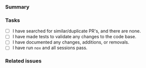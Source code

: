 ### Summary
<!-- Summary of the pull request -->

### Tasks
<!-- [ ] = No, [x] = Yes -->
- [ ] I have searched for similar/duplicate PR's, and there are none.
- [ ] I have made tests to validate any changes to the code base.
- [ ] I have documented any changes, additions, or removals.
- [ ] I have run `nox` and all sessions pass.

### Related issues
<!--
Related issues go here.
`Closes #5`
`Related to #4`
`Fixes #3`
-->
